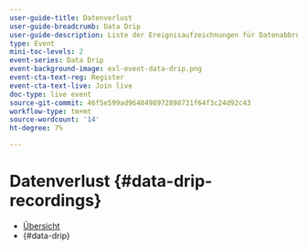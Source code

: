 ```yaml
---
user-guide-title: Datenverlust
user-guide-breadcrumb: Data Drip
user-guide-description: Liste der Ereignisaufzeichnungen für Datenabbrüche
type: Event
mini-toc-levels: 2
event-series: Data Drip
event-background-image: exl-event-data-drip.png
event-cta-text-reg: Register
event-cta-text-live: Join live
doc-type: live event
source-git-commit: 46f5e599ad9648498972898731f64f3c24d92c43
workflow-type: tm+mt
source-wordcount: '14'
ht-degree: 7%

---
```



# Datenverlust {#data-drip-recordings}

+ [Übersicht](overview.md)
+ {#data-drip}


